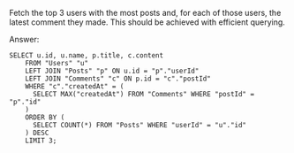 

Fetch the top 3 users with the most posts and, for each of those users, the latest comment they made. This should be achieved with efficient querying.

Answer: 
```
SELECT u.id, u.name, p.title, c.content
    FROM "Users" "u"
    LEFT JOIN "Posts" "p" ON u.id = "p"."userId"
    LEFT JOIN "Comments" "c" ON p.id = "c"."postId"
    WHERE "c"."createdAt" = (
      SELECT MAX("createdAt") FROM "Comments" WHERE "postId" = "p"."id"
    )
    ORDER BY (
      SELECT COUNT(*) FROM "Posts" WHERE "userId" = "u"."id"
    ) DESC
    LIMIT 3;
```

